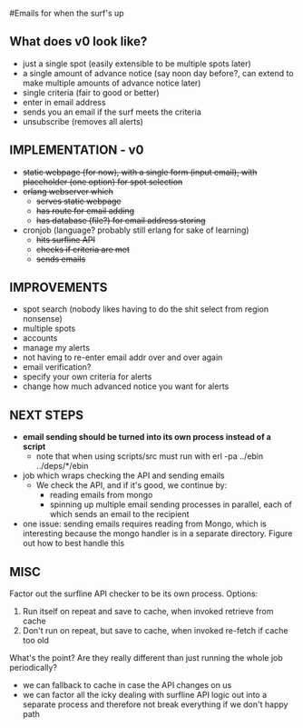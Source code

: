 #Emails for when the surf's up

## What does v0 look like?

- just a single spot (easily extensible to be multiple spots later)
- a single amount of advance notice (say noon day before?, can extend to make multiple amounts of advance notice later)
- single criteria (fair to good or better)
- enter in email address
- sends you an email if the surf meets the criteria
- unsubscribe (removes all alerts)

## IMPLEMENTATION - v0

- ~~static webpage (for now), with a single form (input email), with placeholder (one option) for spot selection~~
- ~~erlang webserver which~~
  - ~~serves static webpage~~
  - ~~has route for email adding~~
  - ~~has database (file?) for email address storing~~
- cronjob (language? probably still erlang for sake of learning)
  - ~~hits surfline API~~
  - ~~checks if criteria are met~~
  - ~~sends emails~~

## IMPROVEMENTS

- spot search (nobody likes having to do the shit select from region nonsense)
- multiple spots
- accounts
- manage my alerts
- not having to re-enter email addr over and over again
- email verification?
- specify your own criteria for alerts
- change how much advanced notice you want for alerts

## NEXT STEPS
- **email sending should be turned into its own process instead of a script**
  - note that when using scripts/src must run with erl -pa ../ebin ../deps/*/ebin
- job which wraps checking the API and sending emails
  - We check the API, and if it's good, we continue by:
    - reading emails from mongo
    - spinning up multiple email sending processes in parallel, each of which sends an email to the recipient
- one issue: sending emails requires reading from Mongo, which is interesting because the mongo handler is in a separate directory. Figure out how to best handle this

## MISC

Factor out the surfline API checker to be its own process. Options:
1) Run itself on repeat and save to cache, when invoked retrieve from cache
2) Don't run on repeat, but save to cache, when invoked re-fetch if cache too old

What's the point? Are they really different than just running the whole job periodically?
- we can fallback to cache in case the API changes on us
- we can factor all the icky dealing with surfline API logic out into a separate process and therefore not break everything if we don't happy path

